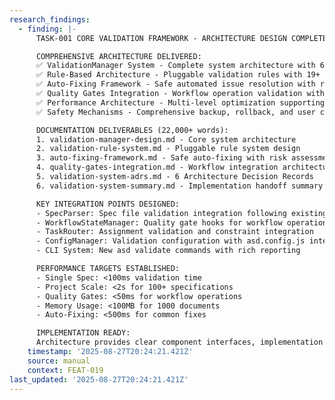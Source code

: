```yaml
---
research_findings:
  - finding: |-
      TASK-001 CORE VALIDATION FRAMEWORK - ARCHITECTURE DESIGN COMPLETE

      COMPREHENSIVE ARCHITECTURE DELIVERED:
      ✅ ValidationManager System - Complete system architecture with 6 major components
      ✅ Rule-Based Architecture - Pluggable validation rules with 19+ specific rules designed
      ✅ Auto-Fixing Framework - Safe automated issue resolution with risk assessment
      ✅ Quality Gates Integration - Workflow operation validation with <50ms performance
      ✅ Performance Architecture - Multi-level optimization supporting <2s for 100+ specs
      ✅ Safety Mechanisms - Comprehensive backup, rollback, and user confirmation systems

      DOCUMENTATION DELIVERABLES (22,000+ words):
      1. validation-manager-design.md - Core system architecture
      2. validation-rule-system.md - Pluggable rule system design  
      3. auto-fixing-framework.md - Safe auto-fixing with risk assessment
      4. quality-gates-integration.md - Workflow integration architecture
      5. validation-system-adrs.md - 6 Architecture Decision Records
      6. validation-system-summary.md - Implementation handoff summary

      KEY INTEGRATION POINTS DESIGNED:
      - SpecParser: Spec file validation integration following existing patterns
      - WorkflowStateManager: Quality gate hooks for workflow operations
      - TaskRouter: Assignment validation and constraint integration
      - ConfigManager: Validation configuration with asd.config.js integration
      - CLI System: New asd validate commands with rich reporting

      PERFORMANCE TARGETS ESTABLISHED:
      - Single Spec: <100ms validation time
      - Project Scale: <2s for 100+ specifications  
      - Quality Gates: <50ms for workflow operations
      - Memory Usage: <100MB for 1000 documents
      - Auto-Fixing: <500ms for common fixes

      IMPLEMENTATION READY:
      Architecture provides clear component interfaces, implementation patterns, integration guidance, and success metrics. Ready for development team handoff with comprehensive technical specifications.
    timestamp: '2025-08-27T20:24:21.421Z'
    source: manual
    context: FEAT-019
last_updated: '2025-08-27T20:24:21.421Z'
---
```





